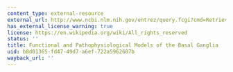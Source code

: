 ```yaml
---
content_type: external-resource
external_url: http://www.ncbi.nlm.nih.gov/entrez/query.fcgi?cmd=Retrieve&db=PubMed&dopt=Citation&list_uids=9000030
has_external_license_warning: true
license: https://en.wikipedia.org/wiki/All_rights_reserved
status: ''
title: Functional and Pathophysiological Models of the Basal Ganglia
uid: b8d01365-fd47-49d7-a6ef-722a5962607b
wayback_url: ''
---
```

